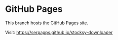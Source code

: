 # GitHub Pages

This branch hosts the GitHub Pages site.

Visit: https://serpapps.github.io/stocksy-downloader

